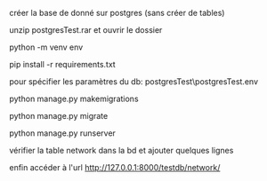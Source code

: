 créer la base de donné sur postgres (sans créer de tables)

unzip postgresTest.rar et ouvrir le dossier

python -m venv env

pip install -r requirements.txt


pour spécifier les paramètres du db:
postgresTest\postgresTest\.env


python manage.py makemigrations

python manage.py migrate

python manage.py runserver


vérifier la table network dans la bd et ajouter quelques lignes


enfin accéder à l'url http://127.0.0.1:8000/testdb/network/
